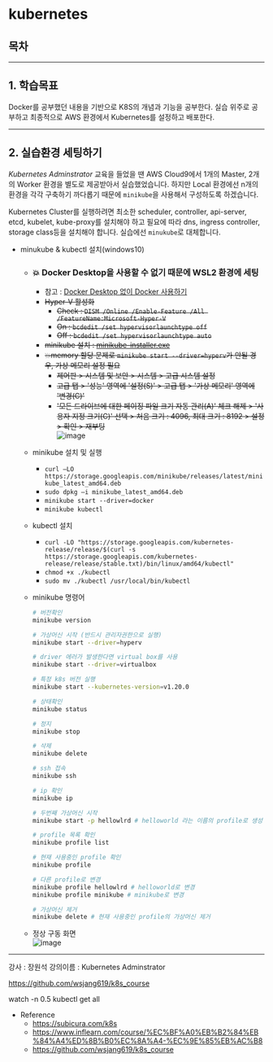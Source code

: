 kubernetes
===

목차
---

---

## 1. 학습목표
Docker를 공부했던 내용을 기반으로 K8S의 개념과 기능을 공부한다. 실습 위주로 공부하고 최종적으로 AWS 환경에서 Kubernetes를 설정하고 배포한다.

---

## 2. 실습환경 세팅하기
_Kubernetes Adminstrator_ 교육을 들었을 땐 AWS Cloud9에서 1개의 Master, 2개의 Worker 환경을 별도로 제공받아서 실습했었습니다. 하지만 Local 환경에선 n개의 환경을 각각 구축하기 까다롭기 때문에 `minikube`을 사용해서 구성하도록 하겠습니다.

Kubernetes Cluster를 실행하려면 최소한 scheduler, controller, api-server, etcd, kubelet, kube-proxy를 설치해야 하고 필요에 따라 dns, ingress controller, storage class등을 설치해야 합니다. 실습에선 `minukube`로 대체합니다.

- minukube & kubectl 설치(windows10)
  - ### 💥 Docker Desktop을 사용할 수 없기 때문에 WSL2 환경에 세팅
    - 참고 : [Docker Desktop 없이 Docker 사용하기](https://github.com/justdoanything/self-study/blob/main/self-study/Docker.md#2%EF%B8%8F%E2%83%A30%EF%B8%8F%E2%83%A3-Docker-Desktop-%EC%97%86%EC%9D%B4-%EC%82%AC%EC%9A%A9%ED%95%98%EA%B8%B0-(Windows10))
    - ~~Hyper-V 활성화~~
      - ~~Check : `DISM /Online /Enable-Feature /All /FeatureName:Microsoft-Hyper-V`~~
      - ~~On : `bcdedit /set hypervisorlaunchtype off`~~
      - ~~Off : `bcdedit /set hypervisorlaunchtype auto`~~
    - ~~minikube 설치 : [minikube-installer.exe](https://github.com/kubernetes/minikube/releases/latest/download/minikube-installer.exe)~~
    - ~~💥memory 할당 문제로 `minikube start --driver=hyperv`가 안될 경우, 가상 메모리 설정 필요~~
      - ~~제어판 > 시스템 및 보안 > 시스템 > 고급 시스템 설정~~
      - ~~고급 탭 > '성능' 영역에 '설정(S)' > 고급 탭 > '가상 메모리' 영역에 '변경(C)'~~
      - ~~'모든 드라이브에 대한 페이징 파일 크기 자동 관리(A)' 체크 해제 > '사용자 지정 크기(C)' 선택 > 처음 크기 : 4096, 최대 크기 : 8192 > 설정 > 확인 > 재부팅~~ \
      ![image](https://user-images.githubusercontent.com/21374902/157142064-ccdc512f-d2d5-4c29-8ece-1414734761a2.png)
  - minikube 설치 및 실행
    - `curl –LO https://storage.googleapis.com/minikube/releases/latest/minikube_latest_amd64.deb`
    - `sudo dpkg –i minikube_latest_amd64.deb`
    - `minikube start --driver=docker`
    - `minikube kubectl`
  - kubectl 설치
    - `curl -LO "https://storage.googleapis.com/kubernetes-release/release/$(curl -s https://storage.googleapis.com/kubernetes-release/release/stable.txt)/bin/linux/amd64/kubectl"`
    - `chmod +x ./kubectl`
    - `sudo mv ./kubectl /usr/local/bin/kubectl`
  - minikube 명령어
    ```sh
    # 버전확인
    minikube version

    # 가상머신 시작 (반드시 관리자권한으로 실행)
    minikube start --driver=hyperv
    
    # driver 에러가 발생한다면 virtual box를 사용
    minikube start --driver=virtualbox
    
    # 특정 k8s 버전 실행
    minikube start --kubernetes-version=v1.20.0

    # 상태확인
    minikube status

    # 정지
    minikube stop

    # 삭제
    minikube delete

    # ssh 접속
    minikube ssh

    # ip 확인
    minikube ip

    # 두번째 가상머신 시작
    minikube start -p hellowlrd # helloworld 라는 이름의 profile로 생성

    # profile 목록 확인
    minikube profile list

    # 현재 사용중인 profile 확인
    minikube profile

    # 다른 profile로 변경
    minikube profile hellowlrd # helloworld로 변경
    minikube profile minikube # minikube로 변경

    # 가상머신 제거
    minikube delete # 현재 사용중인 profile의 가상머신 제거
    ```
  
  - 정상 구동 화면\
    ![image](https://user-images.githubusercontent.com/21374902/157167987-36ab1b4e-bad0-4355-ac44-5faedd0b30d6.png)




---

강사 : 장원석
강의이름 : Kubernetes Adminstrator

https://github.com/wsjang619/k8s_course

watch -n 0.5 kubectl get all




- Reference
  - https://subicura.com/k8s
  - https://www.inflearn.com/course/%EC%BF%A0%EB%B2%84%EB%84%A4%ED%8B%B0%EC%8A%A4-%EC%9E%85%EB%AC%B8
  - https://github.com/wsjang619/k8s_course